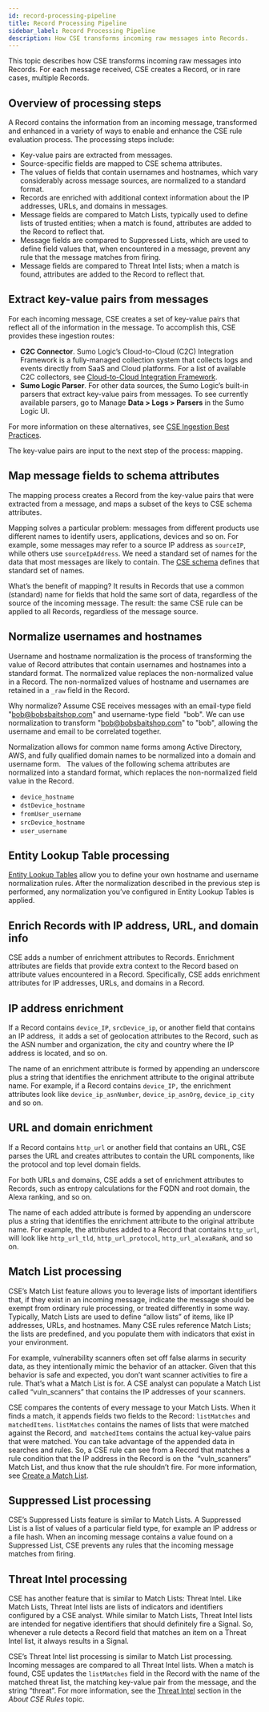 ```yaml
---
id: record-processing-pipeline
title: Record Processing Pipeline
sidebar_label: Record Processing Pipeline
description: How CSE transforms incoming raw messages into Records.
---
```


This topic describes how CSE transforms incoming raw messages into Records. For each message received, CSE creates a Record, or in rare cases, multiple Records. 

## Overview of processing steps

A Record contains the information from an incoming message, transformed and enhanced in a variety of ways to enable and enhance the CSE rule evaluation process. The processing steps include:

* Key-value pairs are extracted from messages.
* Source-specific fields are mapped to CSE schema attributes.
* The values of fields that contain usernames and hostnames, which vary considerably across message sources, are normalized to a standard format.
* Records are enriched with additional context information about the IP addresses, URLs, and domains in messages.
* Message fields are compared to Match Lists, typically used to define lists of trusted entities; when a match is found, attributes are added to the Record to reflect that.
* Message fields are compared to Suppressed Lists, which are used to define field values that, when encountered in a message, prevent any rule that the message matches from firing.
* Message fields are compared to Threat Intel lists; when a match is found, attributes are added to the Record to reflect that.

## Extract key-value pairs from messages

For each incoming message, CSE creates a set of key-value pairs that reflect all of the information in the message. To accomplish this, CSE provides these ingestion routes:

* **C2C Connector**. Sumo Logic’s Cloud-to-Cloud (C2C) Integration Framework is a fully-managed collection system that collects logs and events directly from SaaS and Cloud platforms. For a list of available C2C collectors, see [Cloud-to-Cloud Integration Framework](docs/send-data/hosted-collectors/cloud-to-cloud-integration-framework).
* **Sumo Logic Parser**. For other data sources, the Sumo Logic’s built-in parsers that extract key-value pairs from messages. To see currently available parsers, go to Manage **Data \> Logs \> Parsers** in the Sumo Logic UI.  

For more information on these alternatives, see [CSE Ingestion Best Practices](docs/cse/ingestion/cse-ingestion-best-practices.md).

The key-value pairs are input to the next step of the process: mapping.

## Map message fields to schema attributes

The mapping process creates a Record from the key-value pairs that were extracted from a message, and maps a subset of the keys to CSE schema attributes. 

Mapping solves a particular problem: messages from different products use different names to identify users, applications, devices and so on. For example, some messages may refer to a source IP address as `sourceIP`, while others use `sourceIpAddress`. We need a standard set of names for the data that most messages are likely to contain. The [CSE schema](/docs/cse/schema) defines that standard set of names. 

What’s the benefit of mapping? It results in Records that use a common (standard) name for fields that hold the same sort of data, regardless of the source of the incoming message. The result: the same CSE rule can be applied to all Records, regardless of the message source.

## Normalize usernames and hostnames

Username and hostname normalization is the process of transforming the value of Record attributes that contain usernames and hostnames into a standard format. The normalized value replaces the non-normalized value in a Record. The non-normalized values of hostname and usernames are retained in a `_raw` field in the Record.

Why normalize? Assume CSE receives messages with an email-type field "bob@bobsbaitshop.com" and username-type field  "bob". We can use normalization to transform "bob@bobsbaitshop.com" to "bob", allowing the username and email to be correlated together.

Normalization allows for common name forms among Active Directory, AWS, and fully qualified domain names to be normalized into a domain and username form.  
The values of the following schema attributes are normalized into a standard format, which replaces the non-normalized field value in the Record.

* `device_hostname`
* `dstDevice_hostname`
* `fromUser_username`
* `srcDevice_hostname`
* `user_username`

## Entity Lookup Table processing

[Entity Lookup Tables](docs/cse/records-signals-entities-insights/configure-entity-lookup-table.md) allow you to define your own hostname and username normalization rules. After the normalization described in the previous step is performed, any normalization you’ve configured in Entity Lookup Tables is applied. 

## Enrich Records with IP address, URL, and domain info

CSE adds a number of enrichment attributes to Records. Enrichment attributes are fields that provide extra context to the Record based on attribute values encountered in a Record. Specifically, CSE adds enrichment attributes for IP addresses, URLs, and domains in a Record.

## IP address enrichment

If a Record contains `device_IP`, `srcDevice_ip`, or another field that contains an IP address,  it adds a set of geolocation attributes to the Record, such as the ASN number and organization, the city and country where the IP address is located, and so on. 

The name of an enrichment attribute is formed by appending an underscore plus a string that identifies the enrichment attribute to the original attribute name. For example, if a Record contains `device_IP,` the enrichment attributes look like `device_ip_asnNumber`, `device_ip_asnOrg`, `device_ip_city` and so on. 

## URL and domain enrichment

If a Record contains `http_url` or another field that contains an URL, CSE parses the URL and creates attributes to contain the URL components, like the protocol and top level domain fields. 

For both URLs and domains, CSE adds a set of enrichment attributes to Records, such as entropy calculations for the FQDN and root domain, the Alexa ranking, and so on. 

The name of each added attribute is formed by appending an underscore plus a string that identifies the enrichment attribute to the original attribute name. For example, the attributes added to a Record that contains `http_url`, will look like `http_url_tld`, `http_url_protocol`, `http_url_alexaRank`, and so on. 

## Match List processing

CSE’s Match List feature allows you to leverage lists of important identifiers that, if they exist in an incoming message, indicate the message should be exempt from ordinary rule processing, or treated differently in some way. Typically, Match Lists are used to define “allow lists” of items, like IP addresses, URLs, and hostnames. Many CSE rules reference Match Lists; the lists are predefined, and you populate them with indicators that exist in your environment. 

For example, vulnerability scanners often set off false alarms in security data, as they intentionally mimic the behavior of an attacker. Given that this behavior is safe and expected, you don’t want scanner activities to fire a rule. That’s what a Match List is for. A CSE analyst can populate a Match List called “vuln_scanners” that contains the IP addresses of your scanners.

CSE compares the contents of every message to your Match Lists. When it finds a match, it appends fields two fields to the Record: `listMatches` and `matchedItems`. `listMatches` contains the names of lists that were matched against the Record, and  `matchedItems` contains the actual key-value pairs that were matched. You can take advantage of the appended data in searches and rules. So, a CSE rule can see from a Record that matches a rule condition that the IP address in the Record is on the  “vuln_scanners” Match List, and thus know that the rule shouldn’t fire. For more information, see [Create a Match List](../match-lists-suppressed-lists/create-match-list.md).

## Suppressed List processing

CSE’s Suppressed Lists feature is similar to Match Lists. A Suppressed List is a list of values of a particular field type, for example an IP address or a file hash. When an incoming message contains a value found on a Suppressed List, CSE prevents any rules that the incoming message matches from firing.

## Threat Intel processing

CSE has another feature that is similar to Match Lists: Threat Intel. Like Match Lists, Threat Intel lists are lists of indicators and identifiers configured by a CSE analyst. While similar to Match Lists, Threat Intel lists are intended for negative identifiers that should definitely fire a Signal. So, whenever a rule detects a Record field that matches an item on a Threat Intel list, it always results in a Signal. 

CSE’s Threat Intel list processing is similar to Match List processing. Incoming messages are compared to all Threat Intel lists. When a match is found, CSE updates the `listMatches` field in the Record with the name of the matched threat list, the matching key-value pair from the message, and the string “threat”. For more information, see the [Threat Intel](../rules/about-cse-rules.md) section in the *About CSE Rules* topic.  
